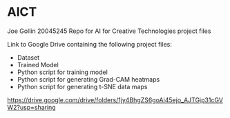 # AICT
Joe Gollin 20045245
Repo for AI for Creative Technologies project files

Link to Google Drive containing the following project files:
  - Dataset
  - Trained Model
  - Python script for training model
  - Python script for generating Grad-CAM heatmaps
  - Python script for generating t-SNE data maps

https://drive.google.com/drive/folders/1jy4BhgZS6goAi45ejo_AJTGjp31cGVW2?usp=sharing
